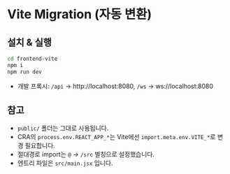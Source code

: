 
# Vite Migration (자동 변환)

## 설치 & 실행
```bash
cd frontend-vite
npm i
npm run dev
```
- 개발 프록시: `/api` → http://localhost:8080, `/ws` → ws://localhost:8080

## 참고
- `public/` 폴더는 그대로 사용됩니다.
- CRA의 `process.env.REACT_APP_*`는 Vite에선 `import.meta.env.VITE_*`로 변경 필요합니다.
- 절대경로 import는 `@` → `/src` 별칭으로 설정했습니다.
- 엔트리 파일은 `src/main.jsx` 입니다.
